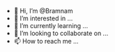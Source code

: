 - 👋 Hi, I’m @Bramnam
- 👀 I’m interested in ...
- 🌱 I’m currently learning ...
- 💞️ I’m looking to collaborate on ...
- 📫 How to reach me ...

<!---
Bramnam/Bramnam is a ✨ special ✨ repository because its `README.md` (this file) appears on your GitHub profile.
You can click the Preview link to take a look at your changes.
--->
